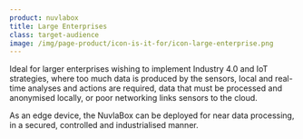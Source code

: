 ```yaml
---
product: nuvlabox
title: Large Enterprises
class: target-audience
image: /img/page-product/icon-is-it-for/icon-large-enterprise.png
---
```

Ideal for larger enterprises wishing to implement Industry 4.0 and IoT strategies, where too much data is produced by the sensors, local and real-time analyses and actions are required, data that must be processed and anonymised locally, or poor networking links sensors to the cloud.

As an edge device, the NuvlaBox can be deployed for near data processing, in a secured, controlled and industrialised manner.

